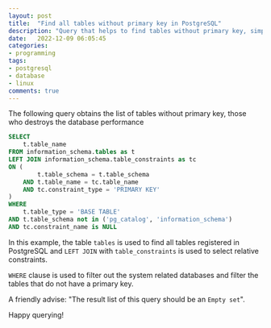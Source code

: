 ```yaml
---
layout: post
title:  "Find all tables without primary key in PostgreSQL"
description: "Query that helps to find tables without primary key, simple and efficient way to find performance bottlenecks"
date:   2022-12-09 06:05:45
categories:
- programming
tags:
- postgresql
- database
- linux
comments: true
---
```


The following query obtains the list of tables without primary key, those who destroys the database performance

```sql
SELECT
	t.table_name
FROM information_schema.tables as t
LEFT JOIN information_schema.table_constraints as tc 
ON (
        t.table_schema = t.table_schema
    AND t.table_name = tc.table_name 
    AND tc.constraint_type = 'PRIMARY KEY'
)
WHERE 
	t.table_type = 'BASE TABLE'
AND t.table_schema not in ('pg_catalog', 'information_schema')
AND tc.constraint_name is NULL
```

In this example, the table `tables` is used to find all tables registered in PostgreSQL and `LEFT JOIN` with `table_constraints` is used to select relative constraints.

`WHERE` clause is used to filter out the system related databases and filter the tables that do not have a primary key.

A friendly advise: "The result list of this query should be an `Empty set`". 

Happy querying!
